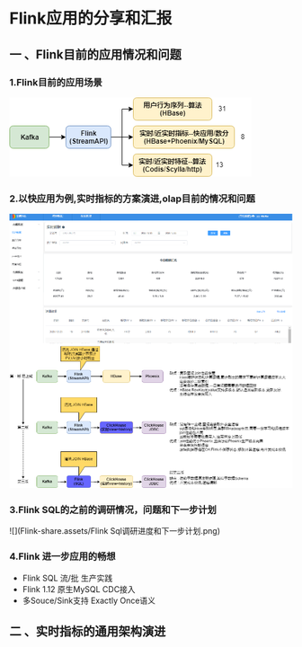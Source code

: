 # Flink应用的分享和汇报

## 一 、Flink目前的应用情况和问题

### 1.Flink目前的应用场景

![](Flink-share.assets/flink-应用情况.png)

### 2.以快应用为例,实时指标的方案演进,olap目前的情况和问题

![](Flink-share.assets/实时指标各版本.png)

### 3.Flink SQL的之前的调研情况，问题和下一步计划

![](Flink-share.assets/Flink Sql调研进度和下一步计划.png)

### 4.Flink 进一步应用的畅想

- Flink SQL 流/批 生产实践
- Flink 1.12 原生MySQL CDC接入
- 多Souce/Sink支持 Exactly Once语义

## 二 、实时指标的通用架构演进



